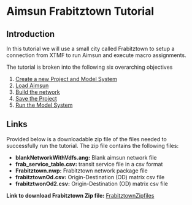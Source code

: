 # Aimsun Frabitztown Tutorial

## Introduction

In this tutorial we will use a small city called Frabitztown to setup 
a connection from XTMF to run Aimsun and execute macro assignments.

The tutorial is broken into the following six overarching objectives
1. [Create a new Project and Model System](CreateNewProjectandModelSystem.md)
1. [Load Aimsun](LoadAimsun.md)
1. [Build the network](Tools.md)
1. [Save the Project](SaveProject.md)
1. [Run the Model System](Run.md)

## Links

Provided below is a downloadable zip file of the files needed to successfully
run the tutorial.
The zip file contains the following files:
* **blankNetworkWithVdfs.ang:** Blank aimsun network file
* **frab_service_table.csv:** transit service file in a csv format
* **Frabitztown.nwp:** Frabitztown network package file
* **frabitztownOd.csv:** Origin-Destination (OD) matrix csv file
* **frabitztwonOd2.csv:** Origin-Destination (OD) matrix csv file



**Link to download Frabitztown Zip file:** [FrabitztownZipfiles](https://tmg.utoronto.ca/files/tutorials/FrabitztownAimsun.zip)




